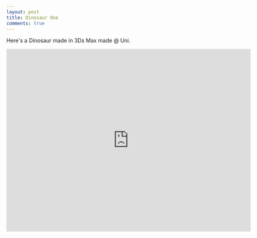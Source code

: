 ```yaml
---
layout: post
title: Dinosaur One
comments: true
---
```


Here's a Dinosaur made in 3Ds Max made @ Uni. 

<div class='embed-container'>
	<iframe width='640' height='480' src='https://sketchfab.com/models/1da3fa9e96ef4d59af94101dcd31ff98/embed' frameborder='0' allowfullscreen mozallowfullscreen='true' webkitallowfullscreen='true' onmousewheel=''></iframe>
</div>